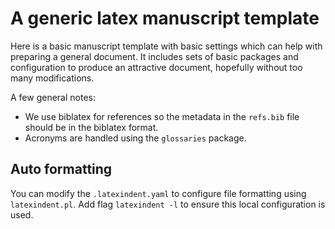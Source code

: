 # A generic latex manuscript template

Here is a basic manuscript template with basic settings which can help with preparing a general document.
It includes sets of basic packages and configuration to produce an attractive document, hopefully without too many modifications.

A few general notes:

- We use biblatex for references so the metadata in the `refs.bib` file should be in the biblatex format.
- Acronyms are handled using the `glossaries` package.

## Auto formatting

You can modify the `.latexindent.yaml` to configure file formatting using `latexindent.pl`.
Add flag `latexindent -l` to ensure this local configuration is used.
